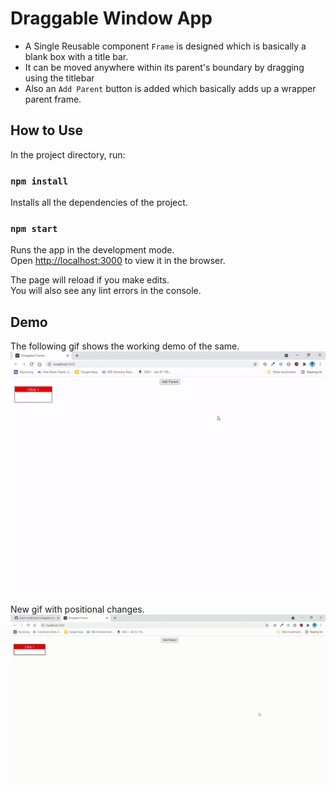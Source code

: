 # Draggable Window App

- A Single Reusable component `Frame` is designed which is basically a blank box with a title bar.
- It can be moved anywhere within its parent's boundary by dragging using the titlebar
- Also an `Add Parent` button is added which basically adds up a wrapper parent frame.

## How to Use

In the project directory, run:

### `npm install`

Installs all the dependencies of the project.

### `npm start`

Runs the app in the development mode.\
Open [http://localhost:3000](http://localhost:3000) to view it in the browser.

The page will reload if you make edits.\
You will also see any lint errors in the console.

## Demo

The following gif shows the working demo of the same.
![Draggable Window GIF](draggable_window_gif.gif)

New gif with positional changes.
![Draggable Window GIF](DraagableFramesUpdated.gif)
